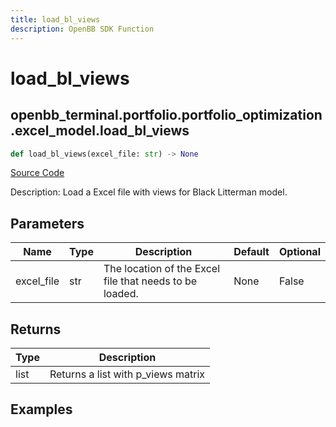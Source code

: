 ```yaml
---
title: load_bl_views
description: OpenBB SDK Function
---
```


# load_bl_views

## openbb_terminal.portfolio.portfolio_optimization.excel_model.load_bl_views

```python title='openbb_terminal/portfolio/portfolio_optimization/excel_model.py'
def load_bl_views(excel_file: str) -> None
```
[Source Code](https://github.com/OpenBB-finance/OpenBBTerminal/tree/main/openbb_terminal/portfolio/portfolio_optimization/excel_model.py#L101)

Description: Load a Excel file with views for Black Litterman model.

## Parameters

| Name | Type | Description | Default | Optional |
| ---- | ---- | ----------- | ------- | -------- |
| excel_file | str | The location of the Excel file that needs to be loaded. | None | False |

## Returns

| Type | Description |
| ---- | ----------- |
| list | Returns a list with p_views matrix |

## Examples

